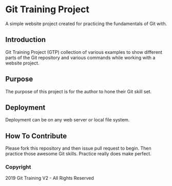 # Git Training Project

A simple website project created for practicing the fundamentals of Git with.

## Introduction 

Git Training Project (GTP) collection of various examples to show different parts of the Git repository  and various commands while working with a website project.

## Purpose

The purpose of this project is for the author to hone their Git skill set.

## Deployment

Deployment can be on any web server or local file system.

## How To Contribute 

Please fork this repository and then issue pull request to begin. Then practice those awesome Git skills. Practice really does make perfect.

### Copyright

2019 Git Training V2 - All Rights Reserved
